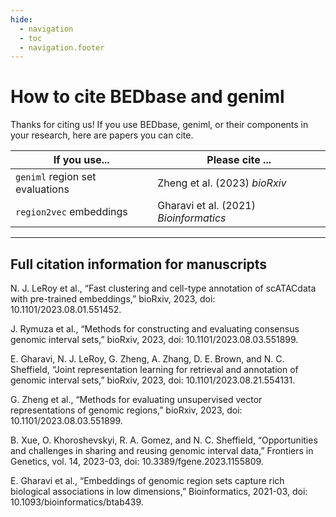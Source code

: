 ```yaml
---
hide:
  - navigation
  - toc
  - navigation.footer
---
```


# How to cite BEDbase and geniml

Thanks for citing us! If you use BEDbase, geniml, or their components in your research, here are papers you can cite.

| If you use... | Please cite ... |
|---------------|-----------------|
| `geniml` region set evaluations | Zheng et al. (2023) *bioRxiv* |
| `region2vec` embeddings | Gharavi et al. (2021) *Bioinformatics* |



---

## Full citation information for manuscripts 


N. J. LeRoy et al., “Fast clustering and cell-type annotation of scATACdata with pre-trained embeddings,” bioRxiv, 2023, doi: 10.1101/2023.08.01.551452.

J. Rymuza et al., “Methods for constructing and evaluating consensus genomic interval sets,” bioRxiv, 2023, doi: 10.1101/2023.08.03.551899.

E. Gharavi, N. J. LeRoy, G. Zheng, A. Zhang, D. E. Brown, and N. C. Sheffield, “Joint representation learning for retrieval and annotation of genomic interval sets,” bioRxiv, 2023, doi: 10.1101/2023.08.21.554131.

G. Zheng et al., “Methods for evaluating unsupervised vector representations of genomic regions,” bioRxiv, 2023, doi: 10.1101/2023.08.03.551899.

B. Xue, O. Khoroshevskyi, R. A. Gomez, and N. C. Sheffield, “Opportunities and challenges in sharing and reusing genomic interval data,” Frontiers in Genetics, vol. 14, 2023-03, doi: 10.3389/fgene.2023.1155809.

E. Gharavi et al., “Embeddings of genomic region sets capture rich biological associations in low dimensions,” Bioinformatics, 2021-03, doi: 10.1093/bioinformatics/btab439.